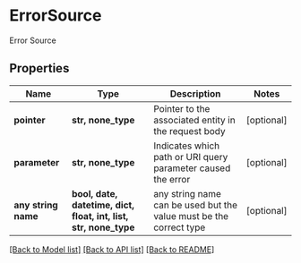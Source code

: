 # ErrorSource

Error Source

## Properties
Name | Type | Description | Notes
------------ | ------------- | ------------- | -------------
**pointer** | **str, none_type** | Pointer to the associated entity in the request body | [optional] 
**parameter** | **str, none_type** | Indicates which path or URI query parameter caused the error | [optional] 
**any string name** | **bool, date, datetime, dict, float, int, list, str, none_type** | any string name can be used but the value must be the correct type | [optional]

[[Back to Model list]](../README.md#documentation-for-models) [[Back to API list]](../README.md#documentation-for-api-endpoints) [[Back to README]](../README.md)


